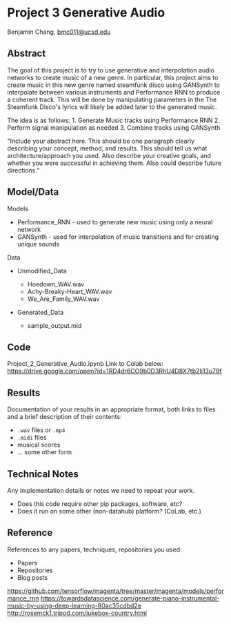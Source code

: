 # Project 3 Generative Audio

Benjamin Chang, bmc011@ucsd.edu

## Abstract

The goal of this project is to try to use generative and interpolation audio networks to create music of a new genre. In particular, this project aims to create music in this new genre named steamfunk disco using GANSynth to interpolate between various instruments and Performance RNN to produce a coherent track. This will be done by manipulating parameters in the The Steamfunk Disco's lyrics will likely be added later to the generated music.

The idea is as follows: 1. Generate Music tracks using Performance RNN
                        2. Perform signal manipulation as needed
                        3. Combine tracks using GANSynth

"Include your abstract here. This should be one paragraph clearly describing your concept, method, and results. This should tell us what architecture/approach you used. Also describe your creative goals, and whether you were successful in achieving them. Also could describe future directions."

## Model/Data

Models
- Performance_RNN - used to generate new music using only a neural network
- GANSynth - used for interpolation of music transitions and for creating unique sounds

Data
- Unmodified_Data
  - Hoedown_WAV.wav
  - Achy-Breaky-Heart_WAV.wav
  - We_Are_Family_WAV.wav

- Generated_Data
  - sample_output.mid

## Code

Project_2_Generative_Audio.ipynb
Link to Colab below:
https://drive.google.com/open?id=1RD4dr6CO9b0D3RhU4D8X7tb2Ii13u79f

## Results

Documentation of your results in an appropriate format, both links to files and a brief description of their contents:
- `.wav` files or `.mp4`
- `.midi` files
- musical scores
- ... some other form

## Technical Notes

Any implementation details or notes we need to repeat your work. 
- Does this code require other pip packages, software, etc?
- Does it run on some other (non-datahub) platform? (CoLab, etc.)

## Reference

References to any papers, techniques, repositories you used:
- Papers
- Repositories
- Blog posts

https://github.com/tensorflow/magenta/tree/master/magenta/models/performance_rnn
https://towardsdatascience.com/generate-piano-instrumental-music-by-using-deep-learning-80ac35cdbd2e
http://rosemck1.tripod.com/jukebox-country.html

